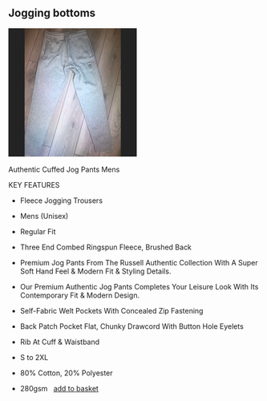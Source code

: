 ## Jogging bottoms 

![Fleece Jogging Trousers](images/joggers.png "Jogging Trousers")

Authentic Cuffed Jog Pants Mens

KEY FEATURES

- Fleece Jogging Trousers
- Mens (Unisex)
- Regular Fit
- Three End Combed Ringspun Fleece, Brushed Back
- Premium Jog Pants From The Russell Authentic Collection With A Super Soft Hand Feel & Modern Fit & Styling Details.

- Our Premium Authentic Jog Pants Completes Your Leisure Look With Its Contemporary Fit & Modern Design.

- Self-Fabric Welt Pockets With Concealed Zip Fastening
- Back Patch Pocket Flat, Chunky Drawcord With Button Hole Eyelets
- Rib At Cuff & Waistband
- S to 2XL
- 80% Cotton, 20% Polyester
- 280gsm
 
[add to basket](#)